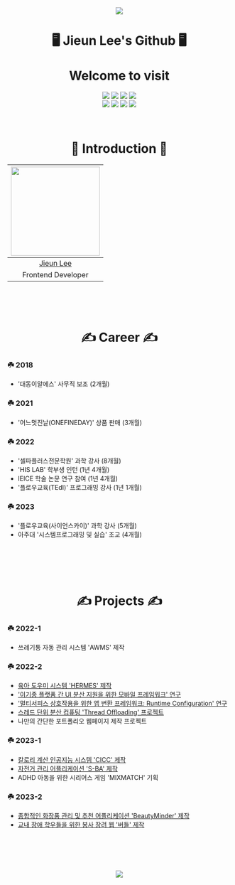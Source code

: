 <div align="center">
  
<img src="https://capsule-render.vercel.app/api?type=waving&color=gradient&height=200&section=header&text=LeeJieun&fontSize=60" />

# 🖥️ Jieun Lee's Github 🖥️ </br></br> Welcome to visit

<img src="https://img.shields.io/badge/Github-000000?style=for-the-badge&logo=github&logoColor=white"/>

<img src="https://img.shields.io/badge/Flutter-02CCFE?style=for-the-badge&logo=flutter&logoColor=white"/>

<img src="https://img.shields.io/badge/Android%20Studio-3DA200?style=for-the-badge&logo=androidstudio&logoColor=white"/>

<img src="https://img.shields.io/badge/Postman-FF6C37?style=for-the-badge&logo=postman&logoColor=white"/>
</br>
<img src="https://img.shields.io/badge/springboot-6DB33F?style=for-the-badge&logo=springboot&logoColor=white"/>

<img src="https://img.shields.io/badge/visual%20studio%20code-007ACC?style=for-the-badge&logo=visualstudiocode&logoColor=white"/>

<img src="https://img.shields.io/badge/IntelliJ%20IDEA%20CE-0000CD?style=for-the-badge&logo=intellijidea&logoColor=white"/>

<img src="https://img.shields.io/badge/Figma-000000?style=for-the-badge&logo=figma&logoColor=white"/>
<br/><br/></br>

# 💚 Introduction 💚
<img width="200px" src="https://github.com/BuddlIes/FrontEnd/assets/100847440/114a2fda-8af6-488a-a968-e0c1c4a80cf9"/>|
|:-----:|
|[Jieun Lee](https://github.com/LeeZEun)|
|Frontend Developer|
</div>
<br/><br/></br>

<div align="center">
  
# ✍️ Career ✍️
</div>

### ☘️ 2018
- '대동이알에스' 사무직 보조 (2개월)
### ☘️ 2021
- '어느멋진날(ONEFINEDAY)' 상품 판매 (3개월)
### ☘️ 2022
- '셀파플러스전문학원' 과학 강사 (8개월)
- 'HIS LAB' 학부생 인턴 (1년 4개월)
- IEICE 학술 논문 연구 참여 (1년 4개월)
- '플로우교육(TEdI)' 프로그래밍 강사 (1년 1개월)
### ☘️ 2023
- '플로우교육(사이언스카이)' 과학 강사 (5개월)
- 아주대 '시스템프로그래밍 및 실습' 조교 (4개월)
## 
<br/><br/></br>

<div align="center">
  
# ✍️ Projects ✍️
</div>

### ☘️ 2022-1
- 쓰레기통 자동 관리 시스템 'AWMS' 제작
### ☘️ 2022-2
- [육아 도우미 시스템 'HERMES' 제작](https://github.com/LeeZEun/HERMES)
- ['이기종 플랫폼 간 UI 분산 지원을 위한 모바일 프레임워크' 연구](https://github.com/LeeZEun/WEB_FLUID)
- ['멀티서피스 상호작용을 위한 앱 변환 프레임워크: Runtime Configuration' 연구](https://github.com/LeeZEun/WEB_FLUID)
- [스레드 단위 분산 컵퓨팅 'Thread Offloading' 프로젝트](https://github.com/LeeZEun/DistributedSystem)
- 나만의 간단한 포트폴리오 웹페이지 제작 프로젝트
### ☘️ 2023-1
- [칼로리 계산 인공지능 시스템 'CICC' 제작](https://github.com/LeeZEun/2023S-Ajou-ML/blob/main/TeamProject_Calories_Calculator.ipynb)
- [자전거 관리 어플리케이션 'S-BA' 제작](https://github.com/safe-bicycle-assistant/s-ba)
- ADHD 아동을 위한 시리어스 게임 'MIXMATCH' 기획
### ☘️ 2023-2
- [종합적인 화장품 관리 및 추천 어플리케이션 'BeautyMinder' 제작](https://github.com/LeeZEun/BeautyMinder)
- [교내 장애 학우들을 위한 봉사 장려 웹 '버들' 제작](https://github.com/BuddlIes/BackEnd)

## 
<br/><br/></br>

<div align="center">

<img src="https://capsule-render.vercel.app/api?type=waving&color=gradient&height=200&section=footer" />
